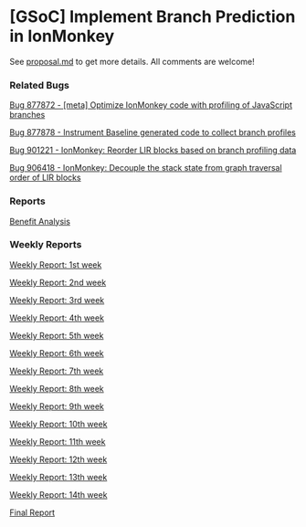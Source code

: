 [GSoC] Implement Branch Prediction in IonMonkey
========

See [proposal.md](https://github.com/lazyparser/gsoc2013/blob/master/proposal.md) to get more details.
All comments are welcome!


### Related Bugs

[Bug 877872 - \[meta\] Optimize IonMonkey code with profiling of JavaScript branches](https://bugzilla.mozilla.org/show_bug.cgi?id=877872)

[Bug 877878 - Instrument Baseline generated code to collect branch profiles](https://bugzilla.mozilla.org/show_bug.cgi?id=877878)

[Bug 901221 - IonMonkey: Reorder LIR blocks based on branch profiling data](https://bugzilla.mozilla.org/show_bug.cgi?id=901221)

[Bug 906418 - IonMonkey: Decouple the stack state from graph traversal order of LIR blocks](https://bugzilla.mozilla.org/show_bug.cgi?id=906418)

### Reports

[Benefit Analysis](https://github.com/lazyparser/gsoc2013/blob/master/benefit_analysis.md)

### Weekly Reports

[Weekly Report: 1st week](https://github.com/lazyparser/gsoc2013/blob/master/weeklyreports/weeklyreport01.md)

[Weekly Report: 2nd week](https://github.com/lazyparser/gsoc2013/blob/master/weeklyreports/weeklyreport02.md)

[Weekly Report: 3rd week](https://github.com/lazyparser/gsoc2013/blob/master/weeklyreports/weeklyreport03.md)

[Weekly Report: 4th week](https://github.com/lazyparser/gsoc2013/blob/master/weeklyreports/weeklyreport04.md)

[Weekly Report: 5th week](https://github.com/lazyparser/gsoc2013/blob/master/weeklyreports/weeklyreport05.md)

[Weekly Report: 6th week](https://github.com/lazyparser/gsoc2013/blob/master/weeklyreports/weeklyreport06.md)

[Weekly Report: 7th week](https://github.com/lazyparser/gsoc2013/blob/master/weeklyreports/weeklyreport07.md)

[Weekly Report: 8th week](https://github.com/lazyparser/gsoc2013/blob/master/weeklyreports/weeklyreport08.md)

[Weekly Report: 9th week](https://github.com/lazyparser/gsoc2013/blob/master/weeklyreports/weeklyreport09.md)

[Weekly Report: 10th week](https://github.com/lazyparser/gsoc2013/blob/master/weeklyreports/weeklyreport10.md)

[Weekly Report: 11th week](https://github.com/lazyparser/gsoc2013/blob/master/weeklyreports/weeklyreport11.md)

[Weekly Report: 12th week](https://github.com/lazyparser/gsoc2013/blob/master/weeklyreports/weeklyreport12.md)

[Weekly Report: 13th week](https://github.com/lazyparser/gsoc2013/blob/master/weeklyreports/weeklyreport13.md)

[Weekly Report: 14th week](https://github.com/lazyparser/gsoc2013/blob/master/weeklyreports/weeklyreport14.md)

[Final Report](https://github.com/lazyparser/gsoc2013/blob/master/weeklyreports/finalreport.md)
